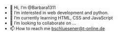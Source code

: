 - 👋 Hi, I’m @Barbara1311
- 👀 I’m interested in web development and python.
- 🌱 I’m currently learning HTML, CSS and JavaScript
- 💞️ I’m looking to collaborate on ...
- 📫 How to reach me bschluesener@t-online.de

<!---
Barbara1311/Barbara1311 is a ✨ special ✨ repository because its `README.md` (this file) appears on your GitHub profile.
You can click the Preview link to take a look at your changes.
--->
